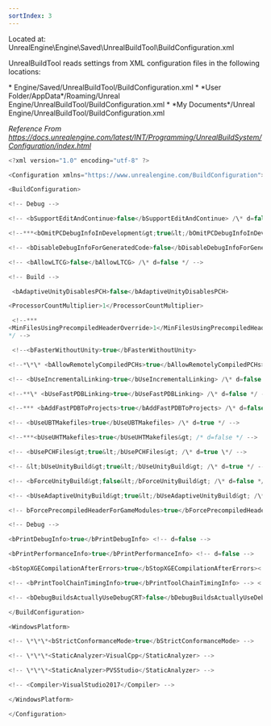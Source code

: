 ```yaml
---
sortIndex: 3
---
```


Located at: UnrealEngine\\Engine\\Saved\\UnrealBuildTool\\BuildConfiguration.xml

UnrealBuildTool reads settings from XML configuration files in the following locations:

\* Engine/Saved/UnrealBuildTool/BuildConfiguration.xml \* \*User Folder/AppData\*/Roaming/Unreal Engine/UnrealBuildTool/BuildConfiguration.xml \* \*My Documents\*/Unreal Engine/UnrealBuildTool/BuildConfiguration.xml

_Reference From https://docs.unrealengine.com/latest/INT/Programming/UnrealBuildSystem/Configuration/index.html_

```cpp
<?xml version="1.0" encoding="utf-8" ?>

<Configuration xmlns="https://www.unrealengine.com/BuildConfiguration">

<BuildConfiguration>

<!-- Debug -->

<!-- <bSupportEditAndContinue>false</bSupportEditAndContinue> /\* d=false \*/ -->

<!--***<bOmitPCDebugInfoInDevelopment&gt;true&lt;/bOmitPCDebugInfoInDevelopment> /\* d=false */ -->

<!-- <bDisableDebugInfoForGeneratedCode>false</bDisableDebugInfoForGeneratedCode>--> <!-- /* d=true \*/ -->

<!-- <bAllowLTCG>false</bAllowLTCG> /\* d=false */ -->

<!-- Build -->

 <bAdaptiveUnityDisablesPCH>false</bAdaptiveUnityDisablesPCH>                        <!-- d=false -->

<ProcessorCountMultiplier>1</ProcessorCountMultiplier>                              <!-- d=1     -->

 <!--***
<MinFilesUsingPrecompiledHeaderOverride>1</MinFilesUsingPrecompiledHeaderOverride>  /* d=0
*/ -->

 <!--<bFasterWithoutUnity>true</bFasterWithoutUnity>

<!--*\*\* <bAllowRemotelyCompiledPCHs>true</bAllowRemotelyCompiledPCHs> /\* d=false \*/ -->

<!-- <bUseIncrementalLinking>true</bUseIncrementalLinking> /\* d=false */ -->

<!--**\* <bUseFastPDBLinking>true</bUseFastPDBLinking> /\* d=false */ -->

<!--*** <bAddFastPDBToProjects>true</bAddFastPDBToProjects> /\* d=false */ -->

<!-- <bUseUBTMakefiles>true</bUseUBTMakefiles> /\* d=true */ -->

<!--***<bUseUHTMakefiles>true</bUseUHTMakefiles&gt; /* d=false */ -->

<!-- <bUsePCHFiles&gt;true&lt;/bUsePCHFiles&gt; /\* d=true \*/ -->

<!-- &lt;bUseUnityBuild&gt;true&lt;/bUseUnityBuild&gt; /\* d=true */ -->

<!-- <bForceUnityBuild&gt;false&lt;/bForceUnityBuild&gt; /\* d=false */ -->

<!-- <bUseAdaptiveUnityBuild&gt;true&lt;/bUseAdaptiveUnityBuild&gt; /\* d=true \*/ -->

<!-- bForcePrecompiledHeaderForGameModules>true</bForcePrecompiledHeaderForGameModules> /* d=true \*/ -->

<!-- Debug -->

<bPrintDebugInfo>true</bPrintDebugInfo> <!-- d=false -->

<bPrintPerformanceInfo>true</bPrintPerformanceInfo> <!-- d=false -->

<bStopXGECompilationAfterErrors>true</bStopXGECompilationAfterErrors><!-- d=true -->

<!-- <bPrintToolChainTimingInfo>true</bPrintToolChainTimingInfo> --> <!-- d=false --> <!-- Passes /bt+ & /time+ -->

<!-- <bDebugBuildsActuallyUseDebugCRT>false</bDebugBuildsActuallyUseDebugCRT> /\* d=false \*/ -->

</BuildConfiguration>

<WindowsPlatform>

<!-- \*\*\*<bStrictConformanceMode>true</bStrictConformanceMode> -->

<!-- \*\*\*<StaticAnalyzer>VisualCpp</StaticAnalyzer> -->

<!-- \*\*\*<StaticAnalyzer>PVSStudio</StaticAnalyzer> -->

<!-- <Compiler>VisualStudio2017</Compiler> -->

</WindowsPlatform>

</Configuration>

```
